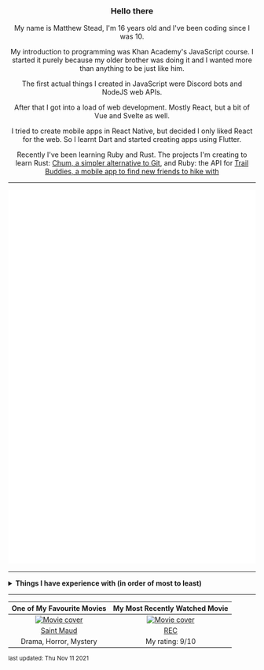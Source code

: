 <div align="center">
  <h3>Hello there</h3>
  My name is Matthew Stead, I'm 16 years old and I've been coding since I was 10.

  My introduction to programming was Khan Academy's JavaScript course. I started it purely because my older brother was doing it and I wanted more than anything to be just like him.

  The first actual things I created in JavaScript were Discord bots and NodeJS web APIs.
  
  After that I got into a load of web development. Mostly React, but a bit of Vue and Svelte as well.
  
  I tried to create mobile apps in React Native, but decided I only liked React for the web. So I learnt Dart and started creating apps using Flutter.
  
  Recently I've been learning Ruby and Rust. The projects I'm creating to learn Rust: <a href="https://github.com/matievisthekat/chum" target="_blank">Chum, a simpler alternative to Git</a>, and Ruby: the API for <a href="https://github.com/TrailBuddies" target="_blank">Trail Buddies, a mobile app to find new friends to hike with</a>

</div>

---

![Metrics](https://raw.githubusercontent.com/matievisthekat/matievisthekat/master/github-metrics.svg)

---

<details>
  <summary><b>Things I have experience with (in order of most to least)</b></summary>

<h6 id="languages">Languages</h6>
<p><a href="https://typescriptlang.org"><img src="https://img.shields.io/badge/TypeScript-007ACC?style=for-the-badge&amp;logo=typescript&amp;logoColor=white" alt="typescript"></a>
<a href="https://javascript.com"><img src="https://img.shields.io/badge/JavaScript-323330?style=for-the-badge&amp;logo=javascript&amp;logoColor=F7DF1E" alt="javascript"></a>
<a href="https://dart.dev"><img src="https://img.shields.io/badge/Dart-0175C2?style=for-the-badge&amp;logo=dart&amp;logoColor=white" alt="dart"></a>
<a href="https://www.ruby-lang.org"><img src="https://img.shields.io/badge/Ruby-CC342D?style=for-the-badge&amp;logo=ruby&amp;logoColor=white" alt="ruby"></a>
<a href="https://en.wikipedia.org/wiki/HTML"><img src="https://img.shields.io/badge/HTML5-E34F26?style=for-the-badge&amp;logo=html5&amp;logoColor=white" alt="html"></a>
<a href="https://en.wikipedia.org/wiki/CSS"><img src="https://img.shields.io/badge/CSS3-1572B6?style=for-the-badge&amp;logo=css3&amp;logoColor=white" alt="css"></a>
<a href="https://www.python.org"><img src="https://img.shields.io/badge/Python-3776AB?style=for-the-badge&amp;logo=python&amp;logoColor=white" alt="python"></a>
<a href="https://en.wikipedia.org/wiki/C_Sharp_(programming_language"><img src="https://img.shields.io/badge/C%23-239120?style=for-the-badge&amp;logo=c-sharp&amp;logoColor=white" alt="csharp"></a>)
<a href="https://www.php.net"><img src="https://img.shields.io/badge/PHP-777BB4?style=for-the-badge&amp;logo=php&amp;logoColor=white" alt="php"></a>
<a href="https://en.wikipedia.org/wiki/Java_(programming_language"><img src="https://img.shields.io/badge/Java-ED8B00?style=for-the-badge&amp;logo=java&amp;logoColor=white" alt="java"></a>)
<a href="https://www.cplusplus.com"><img src="https://img.shields.io/badge/C%2B%2B-00599C?style=for-the-badge&amp;logo=c%2B%2B&amp;logoColor=white" alt="cpp"></a>
<a href="https://elixir-lang.org"><img src="https://img.shields.io/badge/Elixir-4B275F?style=for-the-badge&amp;logo=elixir&amp;logoColor=white" alt="elixir"></a></p>
<h6 id="databases">Databases</h6>
<p><a href="https://mongodb.org"><img src="https://img.shields.io/badge/MongoDB-4EA94B?style=for-the-badge&amp;logo=mongodb&amp;logoColor=white" alt="mongodb"></a>
<a href="https://postgresql.org"><img src="https://img.shields.io/badge/PostgreSQL-316192?style=for-the-badge&amp;logo=postgresql&amp;logoColor=white" alt="postgresql"></a>
<a href="https://www.mysql.com"><img src="https://img.shields.io/badge/MySQL-005C84?style=for-the-badge&amp;logo=mysql&amp;logoColor=white" alt="mysql"></a></p>
<h6 id="frameworks">Frameworks</h6>
<p><a href="https://nodejs.org"><img src="https://img.shields.io/badge/Node.js-339933?style=for-the-badge&amp;logo=nodedotjs&amp;logoColor=white" alt="nodejs"></a>
<a href="https://reactjs.org"><img src="https://img.shields.io/badge/React-20232A?style=for-the-badge&amp;logo=react&amp;logoColor=61DAFB" alt="react"></a>
<a href="https://expressjs.com"><img src="https://img.shields.io/badge/Express.js-000000?style=for-the-badge&amp;logo=express&amp;logoColor=white" alt="expressjs"></a>
<a href="https://sass-lang.com"><img src="https://img.shields.io/badge/Sass-CC6699?style=for-the-badge&amp;logo=sass&amp;logoColor=white" alt="sass"></a>
<a href="https://electronjs.org"><img src="https://img.shields.io/badge/Electron-2B2E3A?style=for-the-badge&amp;logo=electron&amp;logoColor=9FEAF9" alt="electron"></a>
<a href="https://flutter.dev"><img src="https://img.shields.io/badge/Flutter-02569B?style=for-the-badge&amp;logo=flutter&amp;logoColor=white" alt="flutter"></a>
<a href="https://unity3d.com"><img src="https://img.shields.io/badge/Unity-100000?style=for-the-badge&amp;logo=unity&amp;logoColor=white" alt="unity"></a>
<a href="https://rubyonrails.org"><img src="https://img.shields.io/badge/Ruby_on_Rails-CC0000?style=for-the-badge&amp;logo=ruby-on-rails&amp;logoColor=white" alt="rubyonrails"></a>
<a href="https://svelte.dev"><img src="https://img.shields.io/badge/Svelte-4A4A55?style=for-the-badge&amp;logo=svelte&amp;logoColor=FF3E00" alt="svelte"></a></p>
<h6 id="cloud-providers">Cloud Providers</h6>
<p><a href="https://digitalocean.com"><img src="https://img.shields.io/badge/Digital_Ocean-0080FF?style=for-the-badge&amp;logo=DigitalOcean&amp;logoColor=white" alt="digitalocean"></a>
<a href="https://vercel.com"><img src="https://img.shields.io/badge/Vercel-000000?style=for-the-badge&amp;logo=vercel&amp;logoColor=white" alt="vercel"></a></p>
<h6 id="shells">Shells</h6>
<p><a href="https://gnu.org/software/bash"><img src="https://img.shields.io/badge/GNU%20Bash-4EAA25?style=for-the-badge&amp;logo=GNU%20Bash&amp;logoColor=white" alt="bash"></a>
<a href="https://www.zsh.org"><img src="https://img.shields.io/badge/oh_my_zsh-1A2C34?style=for-the-badge&amp;logo=ohmyzsh&amp;logoColor=white" alt="zsh"></a></p>
<h6 id="operating-systems">Operating Systems</h6>
<p><a href="https://ubuntu.com"><img src="https://img.shields.io/badge/Ubuntu-E95420?style=for-the-badge&amp;logo=ubuntu&amp;logoColor=white" alt="ubuntu"></a>
<a href="https://manjaro.org"><img src="https://img.shields.io/badge/manjaro-35BF5C?style=for-the-badge&amp;logo=manjaro&amp;logoColor=white" alt="manjaro"></a>
<a href="https://pop.system76.com"><img src="https://img.shields.io/badge/Pop!_OS-48B9C7?style=for-the-badge&amp;logo=Pop!_OS&amp;logoColor=white" alt="popos"></a>
<a href="https://android.com"><img src="https://img.shields.io/badge/Android-3DDC84?style=for-the-badge&amp;logo=android&amp;logoColor=white" alt="android"></a>
<a href="https://windows.com"><img src="https://img.shields.io/badge/Windows-0078D6?style=for-the-badge&amp;logo=windows&amp;logoColor=white" alt="windows"></a></p>
<h6 id="ides">IDEs</h6>
<p><a href="https://code.visualstudio.com"><img src="https://img.shields.io/badge/Visual_Studio_Code-0078D4?style=for-the-badge&amp;logo=visual%20studio%20code&amp;logoColor=white" alt="vscode"></a>
<a href="https://developer.android.com/studio"><img src="https://img.shields.io/badge/Android_Studio-3DDC84?style=for-the-badge&amp;logo=android-studio&amp;logoColor=white" alt="androidstudio"></a>
<a href="https://visualstudio.com"><img src="https://img.shields.io/badge/Visual_Studio-5C2D91?style=for-the-badge&amp;logo=visual%20studio&amp;logoColor=white" alt="vs"></a></p>
<h6 id="linters">Linters</h6>
<p><a href="https://prettier.io"><img src="https://img.shields.io/badge/prettier-1A2C34?style=for-the-badge&amp;logo=prettier&amp;logoColor=F7BA3E" alt="prettier"></a>
<a href="https://eslint.org"><img src="https://img.shields.io/badge/eslint-3A33D1?style=for-the-badge&amp;logo=eslint&amp;logoColor=white" alt="eslint"></a></p>
<h6 id="design-tools">Design Tools</h6>
<p><a href="https://figma.com"><img src="https://img.shields.io/badge/Figma-F24E1E?style=for-the-badge&amp;logo=figma&amp;logoColor=white" alt="figma"></a>
<a href="https://blender.org"><img src="https://img.shields.io/badge/blender-%23F5792A.svg?style=for-the-badge&amp;logo=blender&amp;logoColor=white" alt="blender"></a>
<a href="https://canva.com"><img src="https://img.shields.io/badge/Canva-%2300C4CC.svg?&amp;style=for-the-badge&amp;logo=Canva&amp;logoColor=white" alt="canva"></a></p>

</details>

---

<!--START_SECTION:movies-->
| One of My Favourite Movies | My Most Recently Watched Movie |
| :---: | :---: |
| [![Movie cover](https://m.media-amazon.com/images/M/MV5BYzE3ZDg0OTktYjlhNC00ZmQ0LTk0YjktMDE1ZWE2YjIwMjk4XkEyXkFqcGdeQXVyMDA4NzMyOA@@._V1_UY209_CR0,0,140,209_AL_.jpg)](https://imdb.com/title/tt7557108/?ref_=ttls_li_i) | [![Movie cover](https://m.media-amazon.com/images/M/MV5BZTJmNTZlZWUtZTQ2Yi00YTFjLWFiNzctYzFlNmZmZGMzYTlmXkEyXkFqcGdeQXVyMjQ2MTk1OTE@._V1_SY153_CR2,0,105,153_.jpg)](https://imdb.com/title/tt1038988/) |
| [Saint Maud](https://imdb.com/title/tt7557108/?ref_=ttls_li_i) | [REC](https://imdb.com/title/tt1038988/) |
| Drama, Horror, Mystery | My rating: 9/10 |

<sup>last updated: Thu Nov 11 2021</sup>

<!--END_SECTION:movies-->
